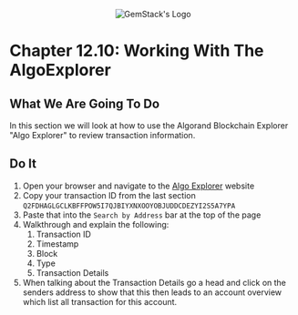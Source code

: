 <p align="center">
  <img
  src="https://camo.githubusercontent.com/e4ac909b3da508a9e5f8f5276359dd0d8a484a30dc58daf2b29755d87aa09b57/68747470733a2f2f67656d737461636b2e696f2f7374617469632f31626135356364376237663639393165633965646262386331343332323533342f30656261302f6c6f676f5f7072696d6172795f737461636b65642e61766966"
  alt="GemStack's Logo"
  />
</p>

# Chapter 12.10: Working With The AlgoExplorer

## What We Are Going To Do
In this section we will look at how to use the Algorand Blockchain Explorer "Algo Explorer" to review transaction information.

<!-- Transaction ID to use: Q2FDHAGLGCLKBFFPOW5I7QJBIYXNXOOYOBJUDDCDEZYI2S5A7YPA -->


## Do It
1. Open your browser and navigate to the [Algo Explorer](https://testnet.algoexplorer.io/) website
2. Copy your transaction ID from the last section `Q2FDHAGLGCLKBFFPOW5I7QJBIYXNXOOYOBJUDDCDEZYI2S5A7YPA`
3. Paste that into the `Search by Address` bar at the top of the page
4. Walkthrough and explain the following:
   1. Transaction ID
   2. Timestamp
   3. Block
   4. Type
   5. Transaction Details
5. When talking about the Transaction Details go a head and click on the senders address to show that this then leads to an account overview which list all transaction for this account.